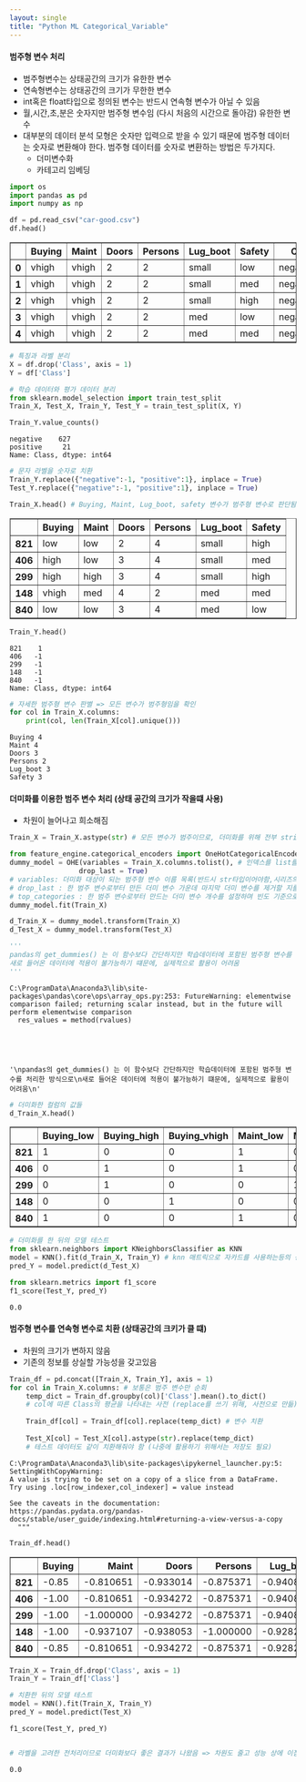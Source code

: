 ```yaml
---
layout: single
title: "Python ML Categorical_Variable"
---
```

#### 범주형 변수 처리

- 범주형변수는 상태공간의 크기가 유한한 변수
- 연속형변수는 상태공간의 크기가 무한한 변수
 - int혹은 float타입으로 정의된 변수는 반드시 연속형 변수가 아닐 수 있음
- 월,시간,초,분은 숫자지만 범주형 변수임 (다시 처음의 시간으로 돌아감) 유한한 변수
- 대부분의 데이터 분석 모형은 숫자만 입력으로 받을 수 있기 때문에 범주형 데이터는 숫자로 변환해야 한다. 범주형 데이터를 숫자로 변환하는 방법은 두가지다.
  - 더미변수화
  - 카테고리 임베딩


```python
import os
import pandas as pd
import numpy as np

```


```python
df = pd.read_csv("car-good.csv")
df.head()
```




<div>
<style scoped>
    .dataframe tbody tr th:only-of-type {
        vertical-align: middle;
    }


    .dataframe tbody tr th {
        vertical-align: top;
    }
    
    .dataframe thead th {
        text-align: right;
    }

</style>

<table border="1" class="dataframe">
  <thead>
    <tr style="text-align: right;">
      <th></th>
      <th>Buying</th>
      <th>Maint</th>
      <th>Doors</th>
      <th>Persons</th>
      <th>Lug_boot</th>
      <th>Safety</th>
      <th>Class</th>
    </tr>
  </thead>
  <tbody>
    <tr>
      <th>0</th>
      <td>vhigh</td>
      <td>vhigh</td>
      <td>2</td>
      <td>2</td>
      <td>small</td>
      <td>low</td>
      <td>negative</td>
    </tr>
    <tr>
      <th>1</th>
      <td>vhigh</td>
      <td>vhigh</td>
      <td>2</td>
      <td>2</td>
      <td>small</td>
      <td>med</td>
      <td>negative</td>
    </tr>
    <tr>
      <th>2</th>
      <td>vhigh</td>
      <td>vhigh</td>
      <td>2</td>
      <td>2</td>
      <td>small</td>
      <td>high</td>
      <td>negative</td>
    </tr>
    <tr>
      <th>3</th>
      <td>vhigh</td>
      <td>vhigh</td>
      <td>2</td>
      <td>2</td>
      <td>med</td>
      <td>low</td>
      <td>negative</td>
    </tr>
    <tr>
      <th>4</th>
      <td>vhigh</td>
      <td>vhigh</td>
      <td>2</td>
      <td>2</td>
      <td>med</td>
      <td>med</td>
      <td>negative</td>
    </tr>
  </tbody>
</table>

</div>




```python
# 특징과 라벨 분리
X = df.drop('Class', axis = 1)
Y = df['Class']
```


```python
# 학습 데이터와 평가 데이터 분리
from sklearn.model_selection import train_test_split
Train_X, Test_X, Train_Y, Test_Y = train_test_split(X, Y)
```


```python
Train_Y.value_counts()
```




    negative    627
    positive     21
    Name: Class, dtype: int64




```python
# 문자 라벨을 숫자로 치환 
Train_Y.replace({"negative":-1, "positive":1}, inplace = True)
Test_Y.replace({"negative":-1, "positive":1}, inplace = True)
```


```python
Train_X.head() # Buying, Maint, Lug_boot, safety 변수가 범주형 변수로 판단됨
```




<div>
<style scoped>
    .dataframe tbody tr th:only-of-type {
        vertical-align: middle;
    }


    .dataframe tbody tr th {
        vertical-align: top;
    }
    
    .dataframe thead th {
        text-align: right;
    }

</style>

<table border="1" class="dataframe">
  <thead>
    <tr style="text-align: right;">
      <th></th>
      <th>Buying</th>
      <th>Maint</th>
      <th>Doors</th>
      <th>Persons</th>
      <th>Lug_boot</th>
      <th>Safety</th>
    </tr>
  </thead>
  <tbody>
    <tr>
      <th>821</th>
      <td>low</td>
      <td>low</td>
      <td>2</td>
      <td>4</td>
      <td>small</td>
      <td>high</td>
    </tr>
    <tr>
      <th>406</th>
      <td>high</td>
      <td>low</td>
      <td>3</td>
      <td>4</td>
      <td>small</td>
      <td>med</td>
    </tr>
    <tr>
      <th>299</th>
      <td>high</td>
      <td>high</td>
      <td>3</td>
      <td>4</td>
      <td>small</td>
      <td>high</td>
    </tr>
    <tr>
      <th>148</th>
      <td>vhigh</td>
      <td>med</td>
      <td>4</td>
      <td>2</td>
      <td>med</td>
      <td>med</td>
    </tr>
    <tr>
      <th>840</th>
      <td>low</td>
      <td>low</td>
      <td>3</td>
      <td>4</td>
      <td>med</td>
      <td>low</td>
    </tr>
  </tbody>
</table>

</div>




```python
Train_Y.head()
```




    821    1
    406   -1
    299   -1
    148   -1
    840   -1
    Name: Class, dtype: int64




```python
# 자세한 범주형 변수 판별 => 모든 변수가 범주형임을 확인
for col in Train_X.columns:
    print(col, len(Train_X[col].unique()))
```

    Buying 4
    Maint 4
    Doors 3
    Persons 2
    Lug_boot 3
    Safety 3


#### 더미화를 이용한 범주 변수 처리 (상태 공간의 크기가 작을떄 사용)

- 차원이 늘어나고 희소해짐


```python
Train_X = Train_X.astype(str) # 모든 변수가 범주이므로, 더미화를 위해 전부 string 타입으로 변환
```


```python
from feature_engine.categorical_encoders import OneHotCategoricalEncoder as OHE
dummy_model = OHE(variables = Train_X.columns.tolist(), # 인덱스를 list를 바꿔줌 
                 drop_last = True)
# variables: 더미화 대상이 되는 범주형 변수 이름 목록(반드시 str타입이어야함,시리즈의 오브젝트타입)
# drop_last : 한 범주 변수로부터 만든 더미 변수 가운데 마지막 더미 변수를 제거할 지를 결정
# top_categories : 한 범주 변수로부터 만드는 더미 변수 개수를 설정하며 빈도 기준으로 자름
dummy_model.fit(Train_X)

d_Train_X = dummy_model.transform(Train_X)
d_Test_X = dummy_model.transform(Test_X)

'''
pandas의 get_dummies() 는 이 함수보다 간단하지만 학습데이터에 포함된 범주형 변수를 처리한 방식으로
새로 들어온 데이터에 적용이 불가능하기 떄문에, 실제적으로 활용이 어려움
'''
```

    C:\ProgramData\Anaconda3\lib\site-packages\pandas\core\ops\array_ops.py:253: FutureWarning: elementwise comparison failed; returning scalar instead, but in the future will perform elementwise comparison
      res_values = method(rvalues)





    '\npandas의 get_dummies() 는 이 함수보다 간단하지만 학습데이터에 포함된 범주형 변수를 처리한 방식으로\n새로 들어온 데이터에 적용이 불가능하기 떄문에, 실제적으로 활용이 어려움\n'




```python
# 더미화한 컬럼의 값들 
d_Train_X.head()
```




<div>
<style scoped>
    .dataframe tbody tr th:only-of-type {
        vertical-align: middle;
    }


    .dataframe tbody tr th {
        vertical-align: top;
    }
    
    .dataframe thead th {
        text-align: right;
    }

</style>

<table border="1" class="dataframe">
  <thead>
    <tr style="text-align: right;">
      <th></th>
      <th>Buying_low</th>
      <th>Buying_high</th>
      <th>Buying_vhigh</th>
      <th>Maint_low</th>
      <th>Maint_high</th>
      <th>Maint_med</th>
      <th>Doors_2</th>
      <th>Doors_3</th>
      <th>Persons_4</th>
      <th>Lug_boot_small</th>
      <th>Lug_boot_med</th>
      <th>Safety_high</th>
      <th>Safety_med</th>
    </tr>
  </thead>
  <tbody>
    <tr>
      <th>821</th>
      <td>1</td>
      <td>0</td>
      <td>0</td>
      <td>1</td>
      <td>0</td>
      <td>0</td>
      <td>1</td>
      <td>0</td>
      <td>1</td>
      <td>1</td>
      <td>0</td>
      <td>1</td>
      <td>0</td>
    </tr>
    <tr>
      <th>406</th>
      <td>0</td>
      <td>1</td>
      <td>0</td>
      <td>1</td>
      <td>0</td>
      <td>0</td>
      <td>0</td>
      <td>1</td>
      <td>1</td>
      <td>1</td>
      <td>0</td>
      <td>0</td>
      <td>1</td>
    </tr>
    <tr>
      <th>299</th>
      <td>0</td>
      <td>1</td>
      <td>0</td>
      <td>0</td>
      <td>1</td>
      <td>0</td>
      <td>0</td>
      <td>1</td>
      <td>1</td>
      <td>1</td>
      <td>0</td>
      <td>1</td>
      <td>0</td>
    </tr>
    <tr>
      <th>148</th>
      <td>0</td>
      <td>0</td>
      <td>1</td>
      <td>0</td>
      <td>0</td>
      <td>1</td>
      <td>0</td>
      <td>0</td>
      <td>0</td>
      <td>0</td>
      <td>1</td>
      <td>0</td>
      <td>1</td>
    </tr>
    <tr>
      <th>840</th>
      <td>1</td>
      <td>0</td>
      <td>0</td>
      <td>1</td>
      <td>0</td>
      <td>0</td>
      <td>0</td>
      <td>1</td>
      <td>1</td>
      <td>0</td>
      <td>1</td>
      <td>0</td>
      <td>0</td>
    </tr>
  </tbody>
</table>

</div>




```python
# 더미화를 한 뒤의 모델 테스트
from sklearn.neighbors import KNeighborsClassifier as KNN
model = KNN().fit(d_Train_X, Train_Y) # knn 매트릭으로 자카드를 사용하는등의 성능향상을 할 수 있음
pred_Y = model.predict(d_Test_X)

from sklearn.metrics import f1_score
f1_score(Test_Y, pred_Y)
```




    0.0



#### 범주형 변수를 연속형 변수로 치환 (상태공간의 크키가 클 떄)

- 차원의 크기가 변하지 않음
- 기존의 정보를 상실할 가능성을 갖고있음


```python
Train_df = pd.concat([Train_X, Train_Y], axis = 1)
for col in Train_X.columns: # 보통은 범주 변수만 순회
    temp_dict = Train_df.groupby(col)['Class'].mean().to_dict()
    # col에 따른 Class의 평균을 나타내는 사전 (replace를 쓰기 위해, 사전으로 만듦)
    
    Train_df[col] = Train_df[col].replace(temp_dict) # 변수 치환    
    
    Test_X[col] = Test_X[col].astype(str).replace(temp_dict)
    # 테스트 데이터도 같이 치환해줘야 함 (나중에 활용하기 위해서는 저장도 필요)
```

    C:\ProgramData\Anaconda3\lib\site-packages\ipykernel_launcher.py:5: SettingWithCopyWarning: 
    A value is trying to be set on a copy of a slice from a DataFrame.
    Try using .loc[row_indexer,col_indexer] = value instead
    
    See the caveats in the documentation: https://pandas.pydata.org/pandas-docs/stable/user_guide/indexing.html#returning-a-view-versus-a-copy
      """



```python
Train_df.head()
```




<div>
<style scoped>
    .dataframe tbody tr th:only-of-type {
        vertical-align: middle;
    }


    .dataframe tbody tr th {
        vertical-align: top;
    }
    
    .dataframe thead th {
        text-align: right;
    }

</style>

<table border="1" class="dataframe">
  <thead>
    <tr style="text-align: right;">
      <th></th>
      <th>Buying</th>
      <th>Maint</th>
      <th>Doors</th>
      <th>Persons</th>
      <th>Lug_boot</th>
      <th>Safety</th>
      <th>Class</th>
    </tr>
  </thead>
  <tbody>
    <tr>
      <th>821</th>
      <td>-0.85</td>
      <td>-0.810651</td>
      <td>-0.933014</td>
      <td>-0.875371</td>
      <td>-0.940887</td>
      <td>-0.897674</td>
      <td>1</td>
    </tr>
    <tr>
      <th>406</th>
      <td>-1.00</td>
      <td>-0.810651</td>
      <td>-0.934272</td>
      <td>-0.875371</td>
      <td>-0.940887</td>
      <td>-0.906103</td>
      <td>-1</td>
    </tr>
    <tr>
      <th>299</th>
      <td>-1.00</td>
      <td>-1.000000</td>
      <td>-0.934272</td>
      <td>-0.875371</td>
      <td>-0.940887</td>
      <td>-0.897674</td>
      <td>-1</td>
    </tr>
    <tr>
      <th>148</th>
      <td>-1.00</td>
      <td>-0.937107</td>
      <td>-0.938053</td>
      <td>-1.000000</td>
      <td>-0.928251</td>
      <td>-0.906103</td>
      <td>-1</td>
    </tr>
    <tr>
      <th>840</th>
      <td>-0.85</td>
      <td>-0.810651</td>
      <td>-0.934272</td>
      <td>-0.875371</td>
      <td>-0.928251</td>
      <td>-1.000000</td>
      <td>-1</td>
    </tr>
  </tbody>
</table>

</div>




```python
Train_X = Train_df.drop('Class', axis = 1)
Train_Y = Train_df['Class']
```


```python
# 치환한 뒤의 모델 테스트
model = KNN().fit(Train_X, Train_Y)
pred_Y = model.predict(Test_X)

f1_score(Test_Y, pred_Y)


# 라벨을 고려한 전처리이므로 더미화보다 좋은 결과가 나왔음 => 차원도 줄고 성능 상에 이점이 있으나, 
```




    0.0


